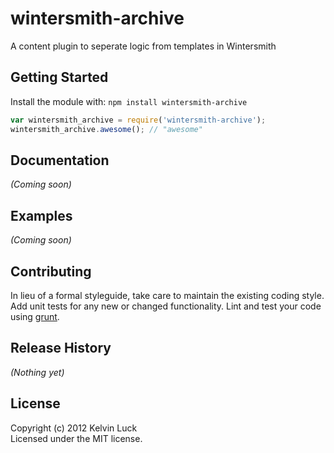 # wintersmith-archive

A content plugin to seperate logic from templates in Wintersmith

## Getting Started
Install the module with: `npm install wintersmith-archive`

```javascript
var wintersmith_archive = require('wintersmith-archive');
wintersmith_archive.awesome(); // "awesome"
```

## Documentation
_(Coming soon)_

## Examples
_(Coming soon)_

## Contributing
In lieu of a formal styleguide, take care to maintain the existing coding style. Add unit tests for any new or changed functionality. Lint and test your code using [grunt](https://github.com/cowboy/grunt).

## Release History
_(Nothing yet)_

## License
Copyright (c) 2012 Kelvin Luck  
Licensed under the MIT license.
